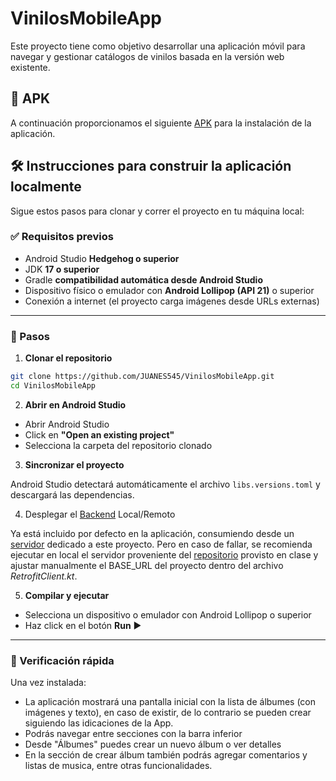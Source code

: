 # VinilosMobileApp

Este proyecto tiene como objetivo desarrollar una aplicación móvil para navegar y gestionar catálogos de vinilos basada en la versión web existente.

## 🍷 APK
A continuación proporcionamos el siguiente [APK](https://github.com/JUANES545/VinilosMobileApp/releases/download/2.0.0/VinilosMobileApp.apk) para la instalación de la aplicación.

## 🛠️ Instrucciones para construir la aplicación localmente

Sigue estos pasos para clonar y correr el proyecto en tu máquina local:

### ✅ Requisitos previos

- Android Studio **Hedgehog o superior**
- JDK **17 o superior**
- Gradle **compatibilidad automática desde Android Studio**
- Dispositivo físico o emulador con **Android Lollipop (API 21)** o superior
- Conexión a internet (el proyecto carga imágenes desde URLs externas)

---

### 🧾 Pasos

1. **Clonar el repositorio**

```bash
git clone https://github.com/JUANES545/VinilosMobileApp.git
cd VinilosMobileApp
```

2. **Abrir en Android Studio**

- Abrir Android Studio
- Click en **"Open an existing project"**
- Selecciona la carpeta del repositorio clonado

3. **Sincronizar el proyecto**

Android Studio detectará automáticamente el archivo `libs.versions.toml` y descargará las dependencias.

4. Desplegar el [Backend](https://github.com/MISW-4104-Web/BackVynils) Local/Remoto

Ya está incluido por defecto en la aplicación, consumiendo desde un [servidor](https://dev2.gestionhq5.com.co/) dedicado a este proyecto. 
Pero en caso de fallar, se recomienda ejecutar en local el servidor proveniente del [repositorio](https://github.com/MISW-4104-Web/BackVynils) provisto en clase y ajustar manualmente el BASE_URL del proyecto dentro del archivo *RetrofitClient.kt*.

5. **Compilar y ejecutar**

- Selecciona un dispositivo o emulador con Android Lollipop o superior
- Haz click en el botón **Run** ▶️

---

### 🧪 Verificación rápida

Una vez instalada:

- La aplicación mostrará una pantalla inicial con la lista de álbumes  (con imágenes y texto), en caso de existir, de lo contrario se pueden crear siguiendo las idicaciones de la App.
- Podrás navegar entre secciones con la barra inferior
- Desde "Álbumes" puedes crear un nuevo álbum o ver detalles
- En la sección de crear álbum también podrás agregar comentarios y listas de musica, entre otras funcionalidades.
